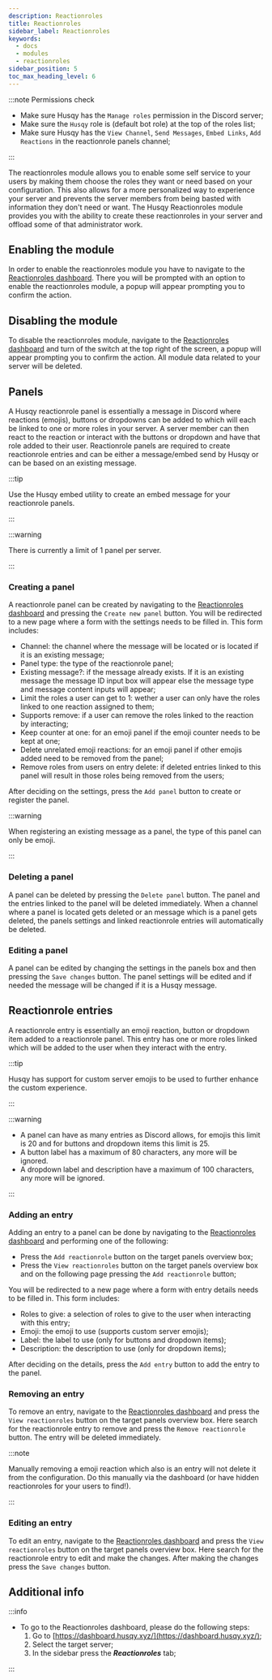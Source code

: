 ```yaml
---
description: Reactionroles
title: Reactionroles
sidebar_label: Reactionroles
keywords:
  - docs
  - modules
  - reactionroles
sidebar_position: 5
toc_max_heading_level: 6
---
```


:::note Permissions check

- Make sure Husqy has the `Manage roles` permission in the Discord server;
- Make sure the `Husqy` role is (default bot role) at the top of the roles list;
- Make sure Husqy has the `View Channel`, `Send Messages`, `Embed Links`, `Add Reactions` in the reactionrole panels channel;

:::

The reactionroles module allows you to enable some self service to your users by making them choose the roles they want or need based on your configuration. This also allows for a more personalized way to experience your server and prevents the server members from being basted with information they don't need or want. The Husqy Reactionroles module provides you with the ability to create these reactionroles in your server and offload some of that administrator work.

## Enabling the module

In order to enable the reactionroles module you have to navigate to the [Reactionroles dashboard](#additional-info). There you will be prompted with an option to enable the reactionroles module, a popup will appear prompting you to confirm the action.

## Disabling the module

To disable the reactionroles module, navigate to the [Reactionroles dashboard](#additional-info) and turn of the switch at the top right of the screen, a popup will appear prompting you to confirm the action. All module data related to your server will be deleted.

## Panels

A Husqy reactionrole panel is essentially a message in Discord where reactions (emojis), buttons or dropdowns can be added to which will each be linked to one or more roles in your server. A server member can then react to the reaction or interact with the buttons or dropdown and have that role added to their user. Reactionrole panels are required to create reactionrole entries and can be either a message/embed send by Husqy or can be based on an existing message.

:::tip

Use the Husqy embed utility to create an embed message for your reactionrole panels.

:::

:::warning

There is currently a limit of 1 panel per server.

:::

### Creating a panel

A reactionrole panel can be created by navigating to the [Reactionroles dashboard](#additional-info) and pressing the `Create new panel` button. You will be redirected to a new page where a form with the settings needs to be filled in. This form includes:

- Channel: the channel where the message will be located or is located if it is an existing message;
- Panel type: the type of the reactionrole panel;
- Existing message?: if the message already exists. If it is an existing message the message ID input box will appear else the message type and message content inputs will appear;
- Limit the roles a user can get to 1: wether a user can only have the roles linked to one reaction assigned to them;
- Supports remove: if a user can remove the roles linked to the reaction by interacting;
- Keep counter at one: for an emoji panel if the emoji counter needs to be kept at one;
- Delete unrelated emoji reactions: for an emoji panel if other emojis added need to be removed from the panel;
- Remove roles from users on entry delete: if deleted entries linked to this panel will result in those roles being removed from the users;

After deciding on the settings, press the `Add panel` button to create or register the panel.

:::warning

When registering an existing message as a panel, the type of this panel can only be emoji.

:::

### Deleting a panel

A panel can be deleted by pressing the `Delete panel` button. The panel and the entries linked to the panel will be deleted immediately. When a channel where a panel is located gets deleted or an message which is a panel gets deleted, the panels settings and linked reactionrole entries will automatically be deleted.

### Editing a panel

A panel can be edited by changing the settings in the panels box and then pressing the `Save changes` button. The panel settings will be edited and if needed the message will be changed if it is a Husqy message. 

## Reactionrole entries

A reactionrole entry is essentially an emoji reaction, button or dropdown item added to a reactionrole panel. This entry has one or more roles linked which will be added to the user when they interact with the entry.

:::tip

Husqy has support for custom server emojis to be used to further enhance the custom experience.

:::

:::warning

- A panel can have as many entries as Discord allows, for emojis this limit is 20 and for buttons and dropdown items this limit is 25.
- A button label has a maximum of 80 characters, any more will be ignored.
- A dropdown label and description have a maximum of 100 characters, any more will be ignored.

:::

### Adding an entry

Adding an entry to a panel can be done by navigating to the [Reactionroles dashboard](#additional-info) and performing one of the following:

- Press the `Add reactionrole` button on the target panels overview box;
- Press the `View reactionroles` button on the target panels overview box and on the following page pressing the `Add reactionrole` button;

You will be redirected to a new page where a form with entry details needs to be filled in. This form includes:

- Roles to give: a selection of roles to give to the user when interacting with this entry;
- Emoji: the emoji to use (supports custom server emojis);
- Label: the label to use (only for buttons and dropdown items);
- Description: the description to use (only for dropdown items);

After deciding on the details, press the `Add entry` button to add the entry to the panel.

### Removing an entry

To remove an entry, navigate to the [Reactionroles dashboard](#additional-info) and press the `View reactionroles` button on the target panels overview box. Here search for the reactionrole entry to remove and press the `Remove reactionrole` button. The entry will be deleted immediately.

:::note

Manually removing a emoji reaction which also is an entry will not delete it from the configuration. Do this manually via the dashboard (or have hidden reactionroles for your users to find!).

:::

### Editing an entry

To edit an entry, navigate to the [Reactionroles dashboard](#additional-info) and press the `View reactionroles` button on the target panels overview box. Here search for the reactionrole entry to edit and make the changes. After making the changes press the `Save changes` button.

## Additional info

:::info

- To go to the Reactionroles dashboard, please do the following steps:
  1. Go to [https://dashboard.husqy.xyz/](https://dashboard.husqy.xyz/);
  2. Select the target server;
  3. In the sidebar press the **_Reactionroles_** tab;

:::